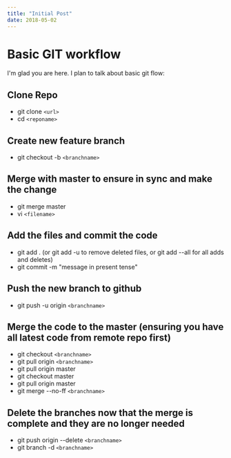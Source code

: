 ```yaml
---
title: "Initial Post"
date: 2018-05-02
---
```

# Basic GIT workflow

I'm glad you are here. I plan to talk about basic git flow:

## Clone Repo
- git clone `<url>`
- cd `<reponame>`

## Create new feature branch
- git checkout -b `<branchname>`

## Merge with master to ensure in sync and make the change
- git merge master
- vi `<filename>`

## Add the files and commit the code
- git add . (or git add -u to remove deleted files, or git add --all for all adds and deletes)
- git commit -m "message in present tense"

## Push the new branch to github
- git push -u origin `<branchname>`

## Merge the code to the master (ensuring you have all latest code from remote repo first)
- git checkout `<branchname>`
- git pull origin `<branchname>`
- git pull origin master
- git checkout master
- git pull origin master
- git merge --no-ff `<branchname>`

## Delete the branches now that the merge is complete and they are no longer needed
- git push origin --delete `<branchname>`
- git branch -d `<branchname>`

